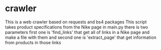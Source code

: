 # crawler
This is a web crawler based on requests and bs4 packages 
This script takes product specifications from the Nike page in main.py there is two parameters 
first one is 'find_links' that get all of links in a Nike page and make a file with them and 
second one is 'extract_page' that get information from products in those links
